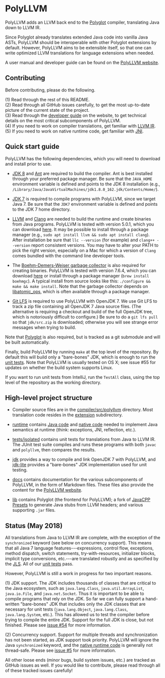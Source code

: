PolyLLVM
========

PolyLLVM adds an LLVM back end to the [Polyglot](https://www.cs.cornell.edu/projects/polyglot/) compiler, translating Java down to LLVM IR.

Since Polyglot already translates extended Java code into vanilla Java ASTs, PolyLLVM should be interoperable with other Polyglot extensions by default. However, PolyLLVM aims to be extensible itself, so that one can write optimized LLVM translations for language extensions when needed.

A user manual and developer guide can be found on the [PolyLLVM website](http://gharrma.github.io/polyllvm/).


Contributing
------------

Before contributing, please do the following.

(1) Read through the rest of this README.<br>
(2) Read through all GitHub issues carefully, to get the most up-to-date picture of the current state of the project.<br>
(3) Read through the [developer guide](http://gharrma.github.io/polyllvm/developer-guide.html) on the website, to get technical details on the most critical subcomponents of PolyLLVM.<br>
(4) If you need to work on compiler translations, get familiar with [LLVM IR](https://llvm.org/docs/LangRef.html).<br>
(5) If you need to work on native runtime code, get familiar with [JNI](https://docs.oracle.com/javase/7/docs/technotes/guides/jni/spec/design.html).


Quick start guide
-----------------

PolyLLVM has the following dependencies, which you will need to download and install prior to use.

- [JDK 8](http://www.oracle.com/technetwork/java/javase/downloads/index-jsp-138363.html) and [Ant](http://ant.apache.org) are required to build the compiler. Ant is best installed through your preferred package manager. Be sure that the `JAVA_HOME` environment variable is defined and points to the JDK 8 installation (e.g., `/Library/Java/JavaVirtualMachines/jdk1.8.0_162.jdk/Contents/Home/`).

- [JDK 7](http://www.oracle.com/technetwork/java/javase/downloads/java-archive-downloads-javase7-521261.html) is required to compile programs with PolyLLVM, since we target Java 7. Be sure that the `JDK7` environment variable is defined and points to the JDK 7 home directory.

- [LLVM](http://llvm.org) and [Clang](https://clang.llvm.org) are needed to build the runtime and create binaries from Java programs. PolyLLVM is tested with version 5.0.1, which you can download [here](http://releases.llvm.org/download.html#5.0.1). It may be possible to install through a package manager (e.g., `sudo apt install llvm && sudo apt install clang`). After installation be sure that `llc --version` (for example) and `clang++ --version` report consistent versions. You may have to alter your PATH to pick the right version, especially on a Mac for which a version of `Clang` comes bundled with the command line developer tools.

- The [Boehm-Demers-Weiser garbage collector](http://www.hboehm.info/gc/) is also required for creating binaries. PolyLLVM is tested with version 7.6.4, which you can download [here](http://www.hboehm.info/gc/gc_source/) or install through a package manager (`brew install boehmgc`). A typical install from source looks like this: `./configure && make && make install`. Note that the garbage collector depends on [libatomic_ops](https://github.com/ivmai/libatomic_ops), which is often available through a package manager.

- [Git LFS](https://git-lfs.github.com) is required to use PolyLLVM with OpenJDK 7. We use Git LFS to track a zip file containing all OpenJDK 7 Java source files. (The alternative is requiring a checkout and build of the full OpenJDK tree, which is notoriously difficult to configure.) Be sure to do a `git lfs pull` so that `jdk/src.zip` is downloaded; otherwise you will see strange error messages when trying to build.

Note that [Polyglot](https://github.com/polyglot-compiler/polyglot/) is also required, but is tracked as a git submodule and will be built automatically.

Finally, build PolyLLVM by running `make` at the top level of the repository. By default this will build only a "bare-bones" JDK, which is enough to run the [unit tests](tests/isolated). Note that PolyLLVM is usually tested on OS X; see issue #55 for updates on whether the build system supports Linux.

If you want to run unit tests from IntelliJ, run the `TestAll` class, using the top level of the repository as the working directory.


High-level project structure
----------------------------

- Compiler source files are in the [compiler/src/polyllvm](compiler/src/polyllvm) directory. Most translation code resides in the [extension](compiler/src/polyllvm/extension) subdirectory.

- [runtime](runtime) contains [Java code](runtime/src) and [native code](runtime/native) needed to implement Java semantics at runtime (think: exceptions, JNI, reflection, etc.).

- [tests/isolated](tests/isolated) contains unit tests for translations from Java to LLVM IR. The JUnit test suite compiles and runs these programs with both `javac` and `polyllvm`, then compares the results.

- [jdk](jdk) provides a way to compile and link OpenJDK 7 with PolyLLVM, and [jdk-lite](jdk-lite) provides a "bare-bones" JDK implementation used for unit testing.

- [docs](docs) contains documentation for the various subcomponents of PolyLLVM, in the form of Markdown files. These files also provide the content for the [PolyLLVM website](http://gharrma.github.io/polyllvm/).

- [lib](lib) contains Polyglot (the frontend for PolyLLVM); a fork of [JavaCPP Presets](https://github.com/bytedeco/javacpp-presets) to generate Java stubs from LLVM headers; and various supporting `.jar` files.


Status (May 2018)
-----------------

All translations from Java to LLVM IR are complete, with the exception of the `synchronized` keyword (see below on concurrency support). This means that all Java 7 language features---expressions, control flow, exceptions, method dispatch, switch statements, try-with-resources, initializer blocks, implicit type conversions, etc.---are translated robustly and as specified by the [JLS](https://docs.oracle.com/javase/specs/jls/se7/html/index.html). All of our [unit tests](tests/isolated) pass.

However, PolyLLVM is still a work in progress for two important reasons.

(1) JDK support. The JDK includes thousands of classes that are critical to the Java ecosystem, such as `java.lang.Class`, `java.util.ArrayList`, `java.io.File`, and `java.net.Socket`. Thus it is important to be able to compile programs that rely on the JDK. So far we can fully support a hand-written "bare-bones" JDK that includes only the JDK classes that are necessary for unit tests (`java.lang.Object`, `java.lang.Class`, `java.lang.System`, etc.). This has allowed us to test the compiler before trying to compile the entire JDK. Support for the full JDK is close, but not finished. Please see [issue #54](https://github.com/gharrma/polyllvm/issues/54) for more information.

(2) Concurrency support. Support for multiple threads and synchronization has not been started, as JDK support took priority. PolyLLVM will ignore the Java `synchronized` keyword, and the [native runtime code](runtime/native) is generally not thread-safe. Please see [issue #5](https://github.com/gharrma/polyllvm/issues/5) for more information.

All other loose ends (minor bugs, build system issues, etc.) are tracked as GitHub issues as well. If you would like to contribute, please read through all of these tracked issues carefully!

